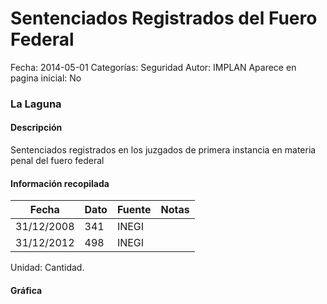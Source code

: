 Sentenciados Registrados del Fuero Federal
=====

Fecha: 2014-05-01
Categorías: Seguridad
Autor: IMPLAN
Aparece en pagina inicial: No

### La Laguna

#### Descripción

Sentenciados registrados en los juzgados de primera instancia en materia penal del fuero federal

#### Información recopilada

<table class="table table-hover table-bordered matriz">
  <thead>
    <tr><th>Fecha</th><th>Dato</th><th>Fuente</th><th>Notas</th></tr>
  </thead>
  <tbody>
    <tr><td class="centrado">31/12/2008</td><td class="derecha">341</td><td>INEGI</td><td></td></tr>
    <tr><td class="centrado">31/12/2012</td><td class="derecha">498</td><td>INEGI</td><td></td></tr>
  </tbody>
</table>

Unidad: Cantidad.

#### Gráfica

<div id="Morrispirhnfzg" class="grafica"></div>
  <!-- JAVASCRIPT DE LA GRAFICA EN Morrispirhnfzg -->
  <script>
  new Morris.Line({
    element: 'Morrispirhnfzg',
    data: [
      { fecha: '2008-12-31', dato: 341 },
      { fecha: '2012-12-31', dato: 498 }
    ],
    xkey: 'fecha',
    ykeys: ['dato'],
    labels: ['Dato'],
    lineColors: ['#FF5B02'],
    xLabelFormat: function(d) {
      return d.getDate()+'/'+(d.getMonth()+1)+'/'+d.getFullYear();
    },
    dateFormat: function (ts) {
      var d = new Date(ts);
      return d.getDate() + '/' + (d.getMonth() + 1) + '/' + d.getFullYear();
    }
  });
  </script>
